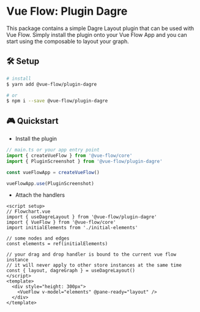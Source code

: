 # Vue Flow: Plugin Dagre

This package contains a simple Dagre Layout plugin that can be used with Vue Flow.
Simply install the plugin onto your Vue Flow App and you can start using the composable to
layout your graph.

## 🛠 Setup

```bash
# install
$ yarn add @vue-flow/plugin-dagre

# or
$ npm i --save @vue-flow/plugin-dagre
```

## 🎮 Quickstart

- Install the plugin

```ts
// main.ts or your app entry point
import { createVueFlow } from '@vue-flow/core'
import { PluginScreenshot } from '@vue-flow/plugin-dagre'

const vueFlowApp = createVueFlow()

vueFlowApp.use(PluginScreenshot)
```

- Attach the handlers

```vue
<script setup>
// Flowchart.vue
import { useDagreLayout } from '@vue-flow/plugin-dagre'
import { VueFlow } from '@vue-flow/core'
import initialElements from './initial-elements'

// some nodes and edges
const elements = ref(initialElements)

// your drag and drop handler is bound to the current vue flow instance
// it will never apply to other store instances at the same time
const { layout, dagreGraph } = useDagreLayout()
</script>
<template>
  <div style="height: 300px">
    <VueFlow v-model="elements" @pane-ready="layout" />
  </div>
</template>
```
